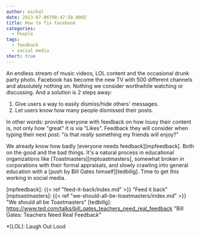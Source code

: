 ```yaml
---
author: michal
date: 2013-07-06T08:47:58.000Z
title: How to fix Facebook
categories:
  - People
tags:
  - feedback
  - social media
short: true
---
```


An endless stream of music videos, LOL content and the occasional drunk party photo. Facebook has become the new TV with 500 different channels and absolutely nothing on. Nothing we consider worthwhile watching or discussing. And a solution is 2 steps away:

<!--more-->

1. Give users a way to easily dismiss/hide others' messages.
1. Let users know how many people dismissed their posts.

In other words: provide everyone with feedback on how lousy their content is, not only how "great" it is via "Likes". Feedback they will consider when typing their next post: "is that *really* something my friends will enjoy?"

We already know how badly [everyone needs feedback][mpfeedback]. Both on the good and the bad things. It's a natural process in educational organizations like [Toastmasters][mptoastmasters], somewhat broken in corporations with their formal appraisals, and slowly crawling into general education with a [push by Bill Gates himself][tedbillg]. Time to get this working in social media.

[mpfeedback]: {{< ref "feed-it-back/index.md" >}} "Feed it back"
[mptoastmasters]: {{< ref "we-should-all-be-toastmasters/index.md" >}} "We should all be Toastmasters"
[tedbillg]: https://www.ted.com/talks/bill_gates_teachers_need_real_feedback "Bill Gates: Teachers Need Real Feedback"

*[LOL]: Laugh Out Loud
